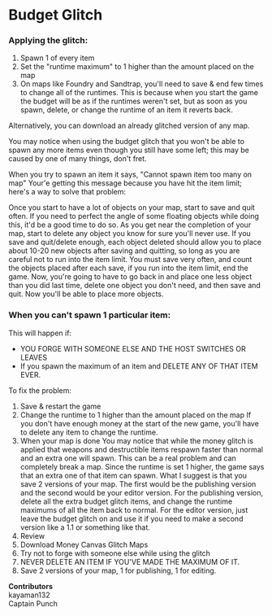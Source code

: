 # Budget Glitch

### **Applying the glitch:**

1. Spawn 1 of every item
2. Set the "runtime maximum" to 1 higher than the amount placed on the map
3. On maps like Foundry and Sandtrap, you'll need to save & end few times to change all of the runtimes. This is because when you start the game the budget will be as if the runtimes weren't set, but as soon as you spawn, delete, or change the runtime of an item it reverts back.

Alternatively, you can download an already glitched version of any map.&#x20;

You may notice when using the budget glitch that you won't be able to spawn any more items even though you still have some left; this may be caused by one of many things, don't fret.

When you try to spawn an item it says, "Cannot spawn item too many on map" Your'e getting this message because you have hit the item limit; here's a way to solve that problem:

Once you start to have a lot of objects on your map, start to save and quit often. If you need to perfect the angle of some floating objects while doing this, it'd be a good time to do so. As you get near the completion of your map, start to delete any object you know for sure you'll never use. If you save and quit/delete enough, each object deleted should allow you to place about 10-20 new objects after saving and quitting, so long as you are careful not to run into the item limit. You must save very often, and count the objects placed after each save, if you run into the item limit, end the game. Now, you're going to have to go back in and place one less object than you did last time, delete one object you don't need, and then save and quit. Now you'll be able to place more objects.

### When you can't spawn 1 particular item:

This will happen if:

* YOU FORGE WITH SOMEONE ELSE AND THE HOST SWITCHES OR LEAVES
* If you spawn the maximum of an item and DELETE ANY OF THAT ITEM EVER.&#x20;

To fix the problem:

1. Save & restart the game
2. Change the runtime to 1 higher than the amount placed on the map If you don't have enough money at the start of the new game, you'll have to delete any item to change the runtime.
3. When your map is done You may notice that while the money glitch is applied that weapons and destructible items respawn faster than normal and an extra one will spawn. This can be a real problem and can completely break a map. Since the runtime is set 1 higher, the game says that an extra one of that item can spawn. What I suggest is that you save 2 versions of your map. The first would be the publishing version and the second would be your editor version. For the publishing version, delete all the extra budget glitch items, and change the runtime maximums of all the item back to normal. For the editor version, just leave the budget glitch on and use it if you need to make a second version like a 1.1 or something like that.
4. Review
5. Download Money Canvas Glitch Maps
6. Try not to forge with someone else while using the glitch
7. NEVER DELETE AN ITEM IF YOU'VE MADE THE MAXIMUM OF IT.
8. Save 2 versions of your map, 1 for publishing, 1 for editing.

**Contributors**\
kayaman132\
Captain Punch
